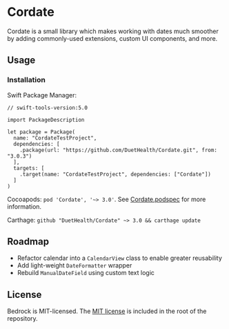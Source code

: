 # Cordate

Cordate is a small library which makes working with dates much smoother by adding commonly-used extensions, custom UI components, and more.

## Usage

### Installation

Swift Package Manager: 
```
// swift-tools-version:5.0

import PackageDescription

let package = Package(
  name: "CordateTestProject",
  dependencies: [
    .package(url: "https://github.com/DuetHealth/Cordate.git", from: "3.0.3")
  ],
  targets: [
    .target(name: "CordateTestProject", dependencies: ["Cordate"])
  ]
)
```

Cocoapods: `pod 'Cordate', '~> 3.0'`. See [Cordate.podspec](Cordate.podspec) for more information.

Carthage: `github "DuetHealth/Cordate" ~> 3.0 && carthage update`

## Roadmap

* Refactor calendar into a `CalendarView` class to enable greater reusability
* Add light-weight `DateFormatter` wrapper
* Rebuild `ManualDateField` using custom text logic

## License

Bedrock is MIT-licensed. The [MIT license](LICENSE) is included in the root of the repository.
